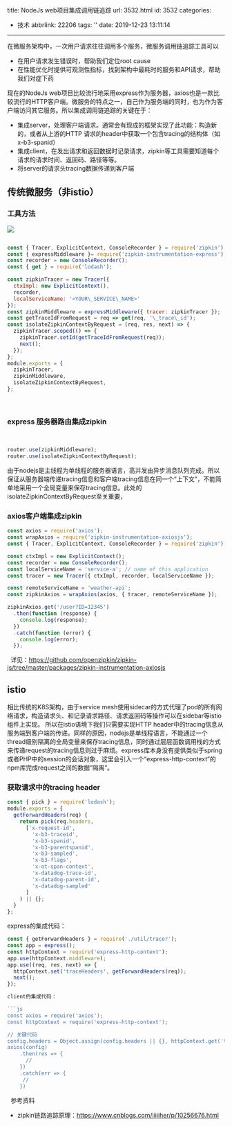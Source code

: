 title: NodeJs web项目集成调用链追踪
url: 3532.html
id: 3532
categories:
  - 技术
abbrlink: 22206
tags: ''
date: 2019-12-23 13:11:14
---
在微服务架构中，一次用户请求往往调用多个服务，微服务调用链追踪工具可以

*   在用户请求发生错误时，帮助我们定位root cause
*   在性能优化时提供可观测性指标，找到架构中最耗时的服务和API请求，帮助我们对症下药

现在的NodeJs web项目比较流行地采用express作为服务器，axios也是一款比较流行的HTTP客户端。微服务的特点之一，自己作为服务端的同时，也为作为客户端访问其它服务。所以集成调用链追踪的关键在于：

*   集成server，处理客户端请求。通常会有现成的框架实现了此功能：构造新的，或者从上游的HTTP 请求的header中获取一个包含tracing的结构体（如x-b3-spanid）
*   集成client，在发出请求和返回数据时记录请求，zipkin等工具需要知道每个请求的请求时间、返回码、路径等等。
*   将server的请求头tracing数据传递到客户端

传统微服务（非istio）
-------------

### 工具方法

[![](https://baiyuan.wang/wp-content/uploads/2019/12/zipkin-architecture.png)](https://baiyuan.wang/wp-content/uploads/2019/12/zipkin-architecture.png)

```js

const { Tracer, ExplicitContext, ConsoleRecorder } = require('zipkin');
const { expressMiddleware }= require('zipkin-instrumentation-express');
const recorder = new ConsoleRecorder();
const { get } = require('lodash');

const zipkinTracer = new Tracer({
  ctxImpl: new ExplicitContext(),
  recorder,
  localServiceName: '<YOUR\_SERVICE\_NAME>'
});
const zipkinMiddleware = expressMiddleware({ tracer: zipkinTracer });
const getTraceIdFromRequest = req => get(req, '\_trace\_id');
const isolateZipkinContextByRequest = (req, res, next) => {
  zipkinTracer.scoped(() => {
    zipkinTracer.setId(getTraceIdFromRequest(req));
    next();
  });
};
module.exports = {
  zipkinTracer,
  zipkinMiddleware,
  isolateZipkinContextByRequest,
};
```
 

### express 服务器路由集成zipkin
 
```js
router.use(zipkinMiddleware);
router.use(isolateZipkinContextByRequest);
```

由于nodejs是主线程为单线程的服务器语言，高并发由异步消息队列完成。所以保证从服务器端传递tracing信息和客户端tracing信息在同一个“上下文”，不能简单地采用一个全局变量来保存tracing信息。此处的isolateZipkinContextByRequest至关重要，  

### axios客户端集成zipkin

```js
const axios = require('axios');
const wrapAxios = require('zipkin-instrumentation-axiosjs');
const { Tracer, ExplicitContext, ConsoleRecorder } = require('zipkin');

const ctxImpl = new ExplicitContext();
const recorder = new ConsoleRecorder();
const localServiceName = 'service-a'; // name of this application
const tracer = new Tracer({ ctxImpl, recorder, localServiceName });

const remoteServiceName = 'weather-api';
const zipkinAxios = wrapAxios(axios, { tracer, remoteServiceName });

zipkinAxios.get('/user?ID=12345')
  .then(function (response) {
    console.log(response);
  })
  .catch(function (error) {
    console.log(error);
  });
```
  详见：https://github.com/openzipkin/zipkin-js/tree/master/packages/zipkin-instrumentation-axiosjs  

istio
-----

相比传统的K8S架构，由于service mesh使用sidecar的方式代理了pod的所有网络请求，构造请求头、和记录请求路径、请求返回码等操作可以在sidebar等istio组件上实现。 所以在istio语境下我们只需要实现HTTP header中的tracing信息从服务端到客户端的传递。同样的原因，nodejs是单线程语言，不能通过一个thread级别隔离的全局变量来保存tracing信息，同时通过层层函数调用栈的方式来传递request的tracing信息则过于麻烦。express库本身没有提供类似于spring或者PHP中的session的会话对象，这里会引入一个“express-http-context”的npm库完成request之间的数据“隔离”。

### 获取请求中的tracing header

```js
const { pick } = require('lodash');
module.exports = {
  getForwardHeaders(req) {
    return pick(req.headers,
      ['x-request-id',
        'x-b3-traceid',
        'x-b3-spanid',
        'x-b3-parentspanid',
        'x-b3-sampled',
        'x-b3-flags',
        'x-ot-span-context',
        'x-datadog-trace-id',
        'x-datadog-parent-id',
        'x-datadog-sampled'
      ]
    ) || {};
  }
};
```

express的集成代码：

```js
const { getForwardHeaders } = require('./util/tracer');
const app = express();
const httpContext = require('express-http-context');
app.use(httpContext.middleware);
app.use((req, res, next) => {
  httpContext.set('traceHeaders', getForwardHeaders(req));
  next();
});

client的集成代码：

```js
const axios = require('axios');
const httpContext = require('express-http-context');

// 关键代码
config.headers = Object.assign(config.headers || {}, httpContext.get('traceHeaders'));
axios(config)
    .then(res => {
      //
    })
    .catch(err => {
     //
    })
```
  参考资料  

*   zipkin链路追踪原理：https://www.cnblogs.com/iiiiiher/p/10256676.html